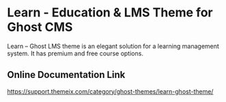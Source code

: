 # Learn -  Education & LMS Theme for Ghost CMS
Learn – Ghost LMS theme is an elegant solution for a learning management system. It has premium and free course options.

## Online Documentation Link 
https://support.themeix.com/category/ghost-themes/learn-ghost-theme/
